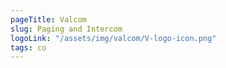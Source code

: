 ```yaml
---
pageTitle: Valcom
slug: Paging and Intercom
logoLink: "/assets/img/valcom/V-logo-icon.png"
tags: co
---
```

